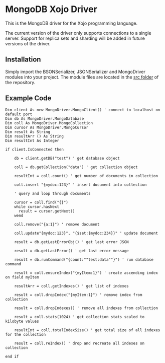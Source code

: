 MongoDB Xojo Driver
===================

This is the MongoDB driver for the Xojo programming language.

The current version of the driver only supports connections to a single server. Support for replica sets and sharding will be added in future versions of the driver.

Installation
------------

Simply import the BSONSerializer, JSONSerializer and MongoDriver modules into your project. The module files are located in the [src folder](https://github.com/alwyn1024/mongodb-xojodriver/tree/master/src) of the repository.

Example Code
------------

	Dim client As new MongoDriver.MongoClient() ' connect to localhost on default port
	Dim db As MongoDriver.MongoDatabase
	Dim coll As MongoDriver.MongoCollection
	Dim cursor As MongoDriver.MongoCursor
	Dim result As String
	Dim resultArr () As String
	Dim resultInt As Integer
	
	if client.IsConnected then
	
		db = client.getDB("test") ' get database object
		
		coll = db.getCollection("data") ' get collection object
		
		resultInt = coll.count() ' get number of documents in collection
		
		coll.insert "{mydoc:123}" ' insert document into collection
		
		' query and loop through documents
		
		cursor = coll.find("{}")
		while cursor.hasNext
		  result = cursor.getNext()
		wend
		
		coll.remove("{a:1}") ' remove document
		
		coll.update"{mydoc:123}", "{$set:{mydoc:234}}" ' update document
		
		result = db.getLastErrorObj() ' get last error JSON
		
		result = db.getLastError() ' get last error message
		
		result = db.runCommand("{count:""test:data""}") ' run database command
		
		result = coll.ensureIndex("{myItem:1}") ' create ascending index on field myItem
		
		resultArr = coll.getIndexes() ' get list of indexes
		
		result = coll.dropIndex("{myItem:1}") ' remove index from collection
		
		result = coll.dropIndexes() ' remove all indexes from collection
		
		result = coll.stats(1024) ' get collection stats scaled to kilobyte values
		
		resultInt = coll.totalIndexSize() ' get total size of all indexes for the collection
		
		result = coll.reIndex() ' drop and recreate all indexes on collection

	end if